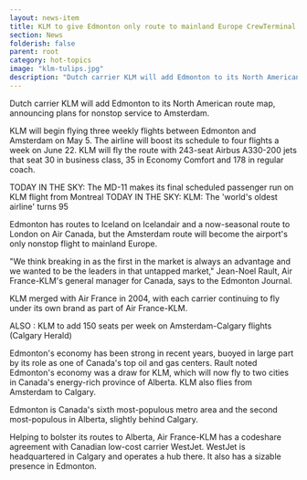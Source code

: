 ```yaml
---
layout: news-item
title: KLM to give Edmonton only route to mainland Europe CrewTerminal 2
section: News
folderish: false
parent: root
category: hot-topics
image: "klm-tulips.jpg"
description: "Dutch carrier KLM will add Edmonton to its North American route map, announcing plans for nonstop service to Amsterdam."
---
```


Dutch carrier KLM will add Edmonton to its North American route map, announcing plans for nonstop service to Amsterdam.

KLM will begin flying three weekly flights between Edmonton and Amsterdam on May 5. The airline will boost its schedule to four flights a week on June 22. KLM will fly the route with 243-seat Airbus A330-200 jets that seat 30 in business class, 35 in Economy Comfort and 178 in regular coach.

TODAY IN THE SKY: The MD-11 makes its final scheduled passenger run on KLM flight from Montreal
TODAY IN THE SKY: KLM: The 'world's oldest airline' turns 95

Edmonton has routes to Iceland on Icelandair and a now-seasonal route to London on Air Canada, but the Amsterdam route will become the airport's only nonstop flight to mainland Europe.

"We think breaking in as the first in the market is always an advantage and we wanted to be the leaders in that untapped market," Jean-Noel Rault, Air France-KLM's general manager for Canada, says to the Edmonton Journal.

KLM merged with Air France in 2004, with each carrier continuing to fly under its own brand as part of Air France-KLM.

ALSO : KLM to add 150 seats per week on Amsterdam-Calgary flights (Calgary Herald)

Edmonton's economy has been strong in recent years, buoyed in large part by its role as one of Canada's top oil and gas centers. Rault noted Edmonton's economy was a draw for KLM, which will now fly to two cities in Canada's energy-rich province of Alberta. KLM also flies from Amsterdam to Calgary.

Edmonton is Canada's sixth most-populous metro area and the second most-populous in Alberta, slightly behind Calgary.

Helping to bolster its routes to Alberta, Air France-KLM has a codeshare agreement with Canadian low-cost carrier WestJet. WestJet is headquartered in Calgary and operates a hub there. It also has a sizable presence in Edmonton.